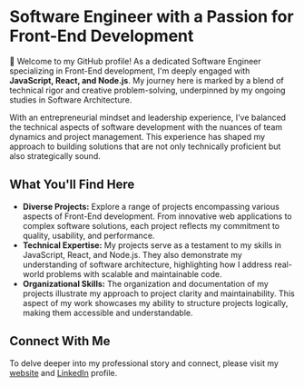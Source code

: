 # Software Engineer with a Passion for Front-End Development

👋 Welcome to my GitHub profile! As a dedicated Software Engineer specializing in Front-End development, I'm deeply engaged with <b>JavaScript, React, and Node.js</b>. My journey here is marked by a blend of technical rigor and creative problem-solving, underpinned by my ongoing studies in Software Architecture.

With an entrepreneurial mindset and leadership experience, I've balanced the technical aspects of software development with the nuances of team dynamics and project management. This experience has shaped my approach to building solutions that are not only technically proficient but also strategically sound.

## What You'll Find Here
- **Diverse Projects:** Explore a range of projects encompassing various aspects of Front-End development. From innovative web applications to complex software solutions, each project reflects my commitment to quality, usability, and performance.
- **Technical Expertise:** My projects serve as a testament to my skills in JavaScript, React, and Node.js. They also demonstrate my understanding of software architecture, highlighting how I address real-world problems with scalable and maintainable code.
- **Organizational Skills:** The organization and documentation of my projects illustrate my approach to project clarity and maintainability. This aspect of my work showcases my ability to structure projects logically, making them accessible and understandable.

## Connect With Me
To delve deeper into my professional story and connect, please visit my [website](https://mwtelles.com.br) and [LinkedIn](https://linkedin.com/in/mwtelles) profile.